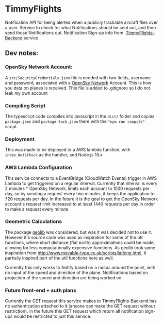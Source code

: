 # TimmyFlights
Notification API for being alerted when a publicly trackable aircraft flies over a user.
Service to check for what Notifications should be sent out, and then send those Notifications out.
Notification Sign-up info from: [TimmyFlights-Backend](https://github.com/tim-stephenson/TimmyFlights-Backend) service


## Dev notes:
### OpenSky Network Account:
A `src/SecurityCredentials.json` file is needed with two fields, username and password, associated with a [OpenSky Network](https://opensky-network.org/) Account. This is how you data on planes is received. This file is added to .gitignore so I do not leak my own account

### Compiling Script
The typescript code compiles into javascript in the `dist/` folder and copies `package.json` and `package-lock.json` there with the `"npm run compile"` script. 

### Deployment
This was made to be deployed to a AWS lambda function, with `index.NotiCheck` as the handler, and Node.js 16.x

### AWS Lambda Configuration
This service connects to a EventBridge (CloudWatch Events) trigger in AWS Lambda to get triggered on a regular interval. Currently that interval is every 2 minutes
    * OpenSky Network, limits each account to 1000 requests per day, so by sending a request every two minutes, it keeps the application to 720 requests per day. In the future it is the goal to get the OpenSky Network account's request limit increased to at least 1440 requests per day in order to make a request every minute

### Geometric Calculations
The package [geolib](https://www.npmjs.com/package/geolib) was considered, but was it was decided not to use it. However it's source code was used as inspiration for some of the util functions, where short distance (flat earth) approximations could be made, allowing for less computationally expensive functions. As geolib took some inspiration from http://www.movable-type.co.uk/scripts/latlong.html, it partially inspired part of the util functions here as well.

Currently this only works to Notify based on a radius around the point, with no input of the speed and direction of the plane. Notifications based on projection of the speed and direction are being worked on.

### Future front-end + auth plans
Currently the GET request this service makes to TimmyFlights-Backend has no authentication attached to it (anyone can make the GET request without restriction). In the future this GET request which return all notification sign-ups would be restricted to just this service.